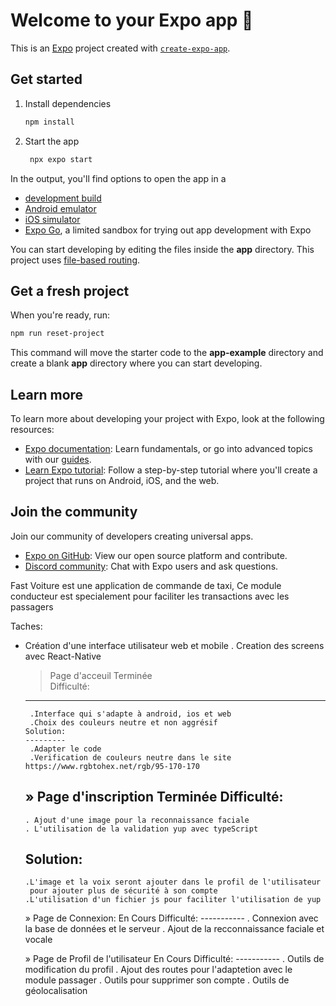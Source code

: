 # Welcome to your Expo app 👋

This is an [Expo](https://expo.dev) project created with [`create-expo-app`](https://www.npmjs.com/package/create-expo-app).

## Get started

1. Install dependencies

   ```bash
   npm install
   ```

2. Start the app

   ```bash
    npx expo start
   ```

In the output, you'll find options to open the app in a

- [development build](https://docs.expo.dev/develop/development-builds/introduction/)
- [Android emulator](https://docs.expo.dev/workflow/android-studio-emulator/)
- [iOS simulator](https://docs.expo.dev/workflow/ios-simulator/)
- [Expo Go](https://expo.dev/go), a limited sandbox for trying out app development with Expo

You can start developing by editing the files inside the **app** directory. This project uses [file-based routing](https://docs.expo.dev/router/introduction).

## Get a fresh project

When you're ready, run:

```bash
npm run reset-project
```

This command will move the starter code to the **app-example** directory and create a blank **app** directory where you can start developing.

## Learn more

To learn more about developing your project with Expo, look at the following resources:

- [Expo documentation](https://docs.expo.dev/): Learn fundamentals, or go into advanced topics with our [guides](https://docs.expo.dev/guides).
- [Learn Expo tutorial](https://docs.expo.dev/tutorial/introduction/): Follow a step-by-step tutorial where you'll create a project that runs on Android, iOS, and the web.

## Join the community

Join our community of developers creating universal apps.

- [Expo on GitHub](https://github.com/expo/expo): View our open source platform and contribute.
- [Discord community](https://chat.expo.dev): Chat with Expo users and ask questions.



Fast Voiture est une application de commande de taxi, Ce module conducteur est specialement pour faciliter les transactions avec les passagers

Taches:
- Création d'une interface utilisateur web et mobile
 . Creation des screens avec React-Native
  > Page d'acceuil
     Terminée  
     Difficulté:
     ----------
       .Interface qui s'adapte à android, ios et web
       .Choix des couleurs neutre et non aggrésif
      Solution:
      ---------
       .Adapter le code
       .Verification de couleurs neutre dans le site https://www.rgbtohex.net/rgb/95-170-170 
   » Page d'inscription
     Terminée
     Difficulté:
     -----------
      . Ajout d'une image pour la reconnaissance faciale
      . L'utilisation de la validation yup avec typeScript
     Solution:
     ---------
      .L'image et la voix seront ajouter dans le profil de l'utilisateur 
       pour ajouter plus de sécurité à son compte
      .L'utilisation d'un fichier js pour faciliter l'utilisation de yup
   » Page de Connexion:
      En Cours
      Difficulté:
      -----------
       . Connexion avec la base de données et le serveur
       . Ajout de la recconnaissance faciale et vocale  

   » Page de Profil de l'utilisateur
      En Cours
      Difficulté:
      -----------
       . Outils de modification du profil
       . Ajout des routes pour l'adaptetion avec le module passager
       . Outils pour supprimer son compte
       . Outils de géolocalisation 

